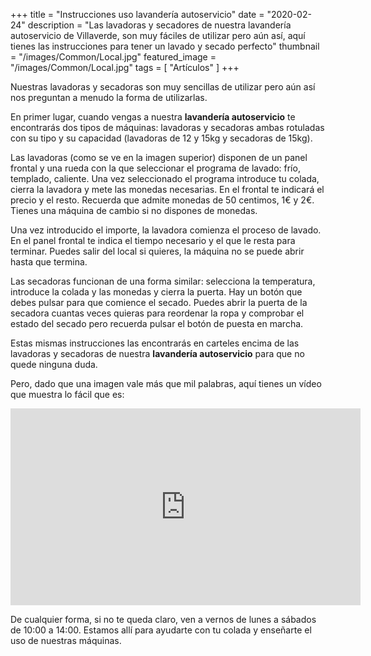 +++
title = "Instrucciones uso lavandería autoservicio"
date = "2020-02-24"
description = "Las lavadoras y secadores de nuestra lavandería autoservicio de Villaverde, son muy fáciles de utilizar pero aún así, aquí tienes las instrucciones para tener un lavado y secado perfecto"
thumbnail = "/images/Common/Local.jpg"
featured_image = "/images/Common/Local.jpg"
tags = [ "Artículos" ]
+++

Nuestras lavadoras y secadoras son muy sencillas de utilizar pero aún así nos preguntan a menudo la forma de utilizarlas.

En primer lugar, cuando vengas a nuestra **lavandería autoservicio** te encontrarás dos tipos de máquinas: lavadoras y
secadoras ambas rotuladas con su tipo y su capacidad (lavadoras de 12 y 15kg y secadoras de 15kg).
	
Las lavadoras (como se ve en la imagen superior) disponen de un panel frontal y una rueda con la que seleccionar el
programa de lavado: frío, templado, caliente. Una vez seleccionado el programa introduce tu colada, cierra la lavadora
y mete las monedas necesarias. En el frontal te indicará el precio y el resto. Recuerda que admite monedas de 50 centimos,
1€ y 2€. Tienes una máquina de cambio si no dispones de monedas.

Una vez introducido el importe, la lavadora comienza el proceso de lavado. En el panel frontal te indica el tiempo necesario
y el que le resta para terminar. Puedes salir del local si quieres, la máquina no se puede abrir hasta que termina.
	
Las secadoras funcionan de una forma similar: selecciona la temperatura, introduce la colada y las monedas y cierra la puerta. Hay un botón
que debes pulsar para que comience el secado. Puedes abrir la puerta de la secadora cuantas veces quieras para reordenar
la ropa y comprobar el estado del secado pero recuerda pulsar el botón de puesta en marcha.
	
Estas mismas instrucciones las encontrarás en carteles encima de las lavadoras y secadoras de nuestra **lavandería autoservicio** para
que no quede ninguna duda.

Pero, dado que una imagen vale más que mil palabras, aquí tienes un vídeo que muestra lo fácil que es:


<iframe width="560" height="315" src="https://www.youtube.com/embed/2bXnkuTMnUc" frameborder="0" allowfullscreen></iframe>
			
De cualquier forma, si no te queda claro, ven a vernos de lunes a sábados de 10:00 a 14:00.
Estamos allí para ayudarte con tu colada y enseñarte el uso de nuestras máquinas.